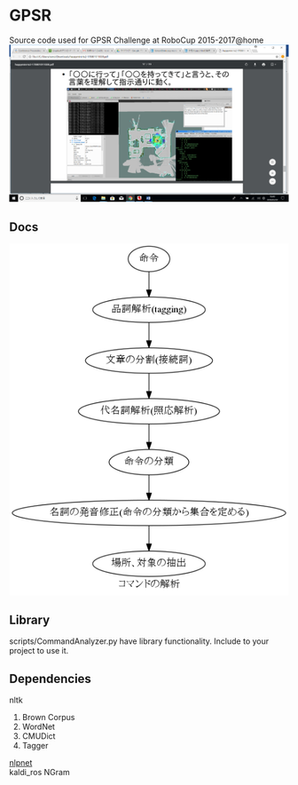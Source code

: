 # GPSR

Source code used for GPSR Challenge at RoboCup 2015-2017@home
![gpsr](gpsr.png)

## Docs  
![command](docs/command-analyzer.png)

## Library
scripts/CommandAnalyzer.py have library functionality. Include to your project to use it.   

## Dependencies  
nltk  
1. Brown Corpus  
2. WordNet  
3. CMUDict  
4. Tagger  

[nlpnet](https://github.com/erickrf/nlpnet)  
kaldi_ros
NGram








